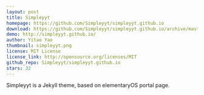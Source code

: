 ```yaml
---
layout: post
title: Simpleyyt
homepage: https://github.com/Simpleyyt/simpleyyt.github.io
download: https://github.com/Simpleyyt/simpleyyt.github.io/archive/master.zip
demo: http://simpleyyt.github.io/
author: Yitao Yao
thumbnail: simpleyyt.png
license: MIT License
license_link: http://opensource.org/licenses/MIT
github_repo: Simpleyyt/simpleyyt.github.io
stars: 32
---
```


Simpleyyt is a Jekyll theme, based on elementaryOS portal page.
